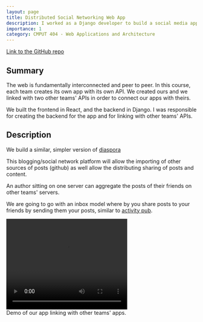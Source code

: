 ```yaml
---
layout: page
title: Distributed Social Networking Web App
description: I worked as a Django developer to build a social media app that links to other teams' APIs and aggregates activity from their webserver/ app.
importance: 1
category: CMPUT 404 - Web Applications and Architecture
---
```


[Link to the GitHub repo](https://github.com/hbheesetti/CMPUT404-project-socialdistribution)

## Summary

The web is fundamentally interconnected and peer to peer. In this course, each team creates its own app with its own API. We created ours and we linked with two other teams' APIs in order to connect our apps with theirs.

We built the frontend in React, and the backend in Django. I was responsible for creating the backend for the app and for linking with other teams' APIs.

## Description

We build a similar, simpler version of [diaspora](https://diasporafoundation.org/)

This blogging/social network platform will allow the importing of other sources of posts (github) as well allow the distributing sharing of posts and content.

An author sitting on one server can aggregate the posts of their friends on other teams' servers.

We are going to go with an inbox model where by you share posts to your friends by sending them your posts, similar to [activity pub](https://www.w3.org/TR/activitypub/).

<div class = "row justify-content-md-center">
    <video width="320" height="240" controls>
    <source src="../../assets/vid/404/demo.mp4" type="video/mp4">
        Your browser does not support the video tag.
    </video>
</div>
<div class="caption">
    Demo of our app linking with other teams' apps. 
</div>
